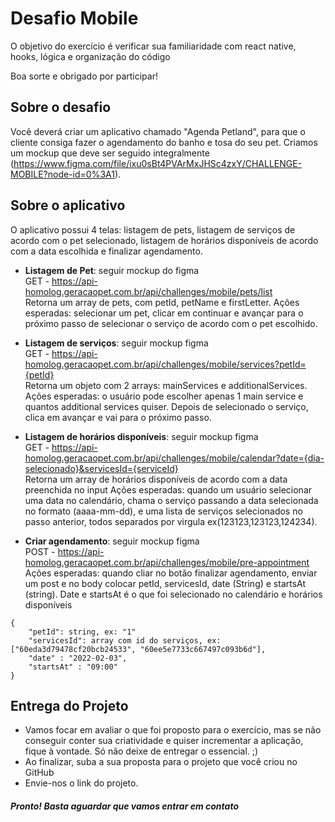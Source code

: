 # Desafio Mobile

O objetivo do exercício é verificar sua familiaridade com react native, hooks, lógica e organização do código

Boa sorte e obrigado por participar!

## Sobre o desafio

Você deverá criar um aplicativo chamado "Agenda Petland", para que o cliente consiga fazer o agendamento do banho e tosa do seu pet. Criamos um mockup que deve ser seguido integralmente (https://www.figma.com/file/ixu0sBt4PVArMxJHSc4zxY/CHALLENGE-MOBILE?node-id=0%3A1).

## Sobre o aplicativo
O aplicativo possui 4 telas: listagem de pets, listagem de serviços de acordo com o pet selecionado, listagem de horários disponíveis de acordo com a data escolhida e finalizar agendamento.

- **Listagem de Pet**: seguir mockup do figma <br>
GET - https://api-homolog.geracaopet.com.br/api/challenges/mobile/pets/list <br>
Retorna um array de pets, com petId, petName e firstLetter. 
Ações esperadas: selecionar um pet, clicar em continuar e avançar para o próximo passo de selecionar o serviço de acordo com o pet escolhido.


- **Listagem de serviços**: seguir mockup figma <br>
GET - https://api-homolog.geracaopet.com.br/api/challenges/mobile/services?petId={petId} <br>
Retorna um objeto com 2 arrays: mainServices e additionalServices.
Ações esperadas: o usuário pode escolher apenas 1 main service e quantos additional services quiser. Depois de selecionado o serviço, clica em avançar e vai para o próximo passo.


- **Listagem de horários disponíveis**: seguir mockup figma <br>
GET - https://api-homolog.geracaopet.com.br/api/challenges/mobile/calendar?date={dia-selecionado}&servicesId={serviceId} <br>
Retorna um array de horários disponíveis de acordo com a data preenchida no input
Ações esperadas: quando um usuário selecionar uma data no calendário, chama o serviço passando a data selecionada no formato (aaaa-mm-dd), e uma lista de serviços selecionados no passo anterior, todos separados por virgula ex(123123,123123,124234). 
 
- **Criar agendamento**: seguir mockup figma <br>
POST - https://api-homolog.geracaopet.com.br/api/challenges/mobile/pre-appointment <br>
Ações esperadas: quando cliar no botão finalizar agendamento, enviar um post e no body colocar petId, servicesId, date (String) e startsAt (string). Date e startsAt é o que foi selecionado no calendário e horários disponíveis

```
{
    "petId": string, ex: "1"
    "servicesId": array com id do serviços, ex: ["60eda3d79478cf20bcb24533", "60ee5e7733c667497c093b6d"],
    "date" : "2022-02-03",
    "startsAt" : "09:00"
}
```

## Entrega do Projeto
- Vamos focar em avaliar o que foi proposto para o exercício, mas se não conseguir conter sua criatividade e quiser incrementar a aplicação, fique à vontade. Só não deixe de entregar o essencial. ;)
- Ao finalizar, suba a sua proposta para o projeto que você criou no GitHub
- Envie-nos o link do projeto.


 ##### Pronto! Basta aguardar que vamos entrar em contato
